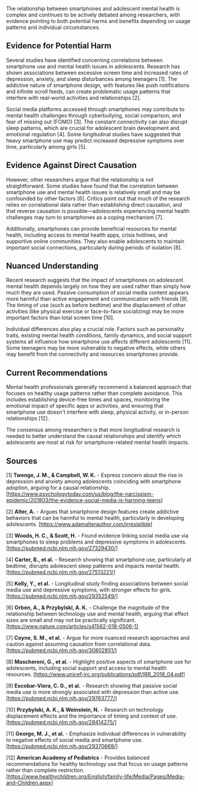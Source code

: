 The relationship between smartphones and adolescent mental health is complex and continues to be actively debated among researchers, with evidence pointing to both potential harms and benefits depending on usage patterns and individual circumstances.

## Evidence for Potential Harm

Several studies have identified concerning correlations between smartphone use and mental health issues in adolescents. Research has shown associations between excessive screen time and increased rates of depression, anxiety, and sleep disturbances among teenagers [1]. The addictive nature of smartphone design, with features like push notifications and infinite scroll feeds, can create problematic usage patterns that interfere with real-world activities and relationships [2].

Social media platforms accessed through smartphones may contribute to mental health challenges through cyberbullying, social comparison, and fear of missing out (FOMO) [3]. The constant connectivity can also disrupt sleep patterns, which are crucial for adolescent brain development and emotional regulation [4]. Some longitudinal studies have suggested that heavy smartphone use may predict increased depressive symptoms over time, particularly among girls [5].

## Evidence Against Direct Causation

However, other researchers argue that the relationship is not straightforward. Some studies have found that the correlation between smartphone use and mental health issues is relatively small and may be confounded by other factors [6]. Critics point out that much of the research relies on correlational data rather than establishing direct causation, and that reverse causation is possible—adolescents experiencing mental health challenges may turn to smartphones as a coping mechanism [7].

Additionally, smartphones can provide beneficial resources for mental health, including access to mental health apps, crisis hotlines, and supportive online communities. They also enable adolescents to maintain important social connections, particularly during periods of isolation [8].

## Nuanced Understanding

Recent research suggests that the impact of smartphones on adolescent mental health depends largely on how they are used rather than simply how much they are used. Passive consumption of social media content appears more harmful than active engagement and communication with friends [9]. The timing of use (such as before bedtime) and the displacement of other activities (like physical exercise or face-to-face socializing) may be more important factors than total screen time [10].

Individual differences also play a crucial role. Factors such as personality traits, existing mental health conditions, family dynamics, and social support systems all influence how smartphone use affects different adolescents [11]. Some teenagers may be more vulnerable to negative effects, while others may benefit from the connectivity and resources smartphones provide.

## Current Recommendations

Mental health professionals generally recommend a balanced approach that focuses on healthy usage patterns rather than complete avoidance. This includes establishing device-free times and spaces, monitoring the emotional impact of specific apps or activities, and ensuring that smartphone use doesn't interfere with sleep, physical activity, or in-person relationships [12].

The consensus among researchers is that more longitudinal research is needed to better understand the causal relationships and identify which adolescents are most at risk for smartphone-related mental health impacts.

## Sources

[1] **Twenge, J. M., & Campbell, W. K.** - Express concern about the rise in depression and anxiety among adolescents coinciding with smartphone adoption, arguing for a causal relationship. [https://www.psychologytoday.com/us/blog/the-narcissism-epidemic/201803/the-evidence-social-media-is-harming-teens]

[2] **Alter, A.** - Argues that smartphone design features create addictive behaviors that can be harmful to mental health, particularly in developing adolescents. [https://www.adamalterauthor.com/irresistible]

[3] **Woods, H. C., & Scott, H.** - Found evidence linking social media use via smartphones to sleep problems and depressive symptoms in adolescents. [https://pubmed.ncbi.nlm.nih.gov/27329430/]

[4] **Carter, B., et al.** - Research showing that smartphone use, particularly at bedtime, disrupts adolescent sleep patterns and impacts mental health. [https://pubmed.ncbi.nlm.nih.gov/27513221/]

[5] **Kelly, Y., et al.** - Longitudinal study finding associations between social media use and depressive symptoms, with stronger effects for girls. [https://pubmed.ncbi.nlm.nih.gov/29352549/]

[6] **Orben, A., & Przybylski, A. K.** - Challenge the magnitude of the relationship between technology use and mental health, arguing that effect sizes are small and may not be practically significant. [https://www.nature.com/articles/s41562-018-0506-1]

[7] **Coyne, S. M., et al.** - Argue for more nuanced research approaches and caution against assuming causation from correlational data. [https://pubmed.ncbi.nlm.nih.gov/30802851/]

[8] **Mascheroni, G., et al.** - Highlight positive aspects of smartphone use for adolescents, including social support and access to mental health resources. [https://www.unicef-irc.org/publications/pdf/IRR_2018_04.pdf]

[9] **Escobar-Viera, C. G., et al.** - Research showing that passive social media use is more strongly associated with depression than active use. [https://pubmed.ncbi.nlm.nih.gov/29763777/]

[10] **Przybylski, A. K., & Weinstein, N.** - Research on technology displacement effects and the importance of timing and context of use. [https://pubmed.ncbi.nlm.nih.gov/28414275/]

[11] **George, M. J., et al.** - Emphasize individual differences in vulnerability to negative effects of social media and smartphone use. [https://pubmed.ncbi.nlm.nih.gov/29370669/]

[12] **American Academy of Pediatrics** - Provides balanced recommendations for healthy technology use that focus on usage patterns rather than complete restriction. [https://www.healthychildren.org/English/family-life/Media/Pages/Media-and-Children.aspx]